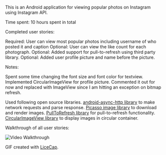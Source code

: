 This is an Android application for viewing popular photos on Instagram using Instagram API. 

Time spent: 10 hours spent in total

Completed user stories:

 Required: User can view most popular photos including username of who posted it and caption
 Optional: User can view the like count for each photograph.
 Optional: Added support for pull-to-refresh using third party library. 
 Optional: Added user profile picture and name before the picture. 

Notes:

Spent some time changing the font size and font color for textview.
Implemented CircularImageView for profile picture. Commented it out for now and replaced with ImageView since I am hitting an exception on bitmap refresh.

Used following open source libraries.
[android-async-http library](http://loopj.com/android-async-http/) to make network requests and parse response.
[Picasso image library](http://square.github.io/picasso/) to download and render images.
[PullToRefresh library](https://github.com/erikwt/PullToRefresh-ListView) for pull-to-refresh functionality. 
[CircularImageView library](https://github.com/Pkmmte/CircularImageView) to display images in circular container. 

Walkthrough of all user stories:

![Video Walkthrough](instagramviewer.gif)

GIF created with [LiceCap](http://www.cockos.com/licecap/).

